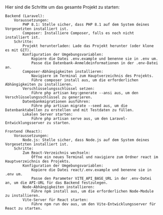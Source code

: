 Hier sind die Schritte um das gesamte Projekt zu starten:

    Backend (Laravel):
        Voraussetzungen:
            PHP 8.1: Stelle sicher, dass PHP 8.1 auf dem System deines Vorgesetzten installiert ist.
            Composer: Installiere Composer, falls es noch nicht installiert ist.
        Schritte:
            Projekt herunterladen: Lade das Projekt herunter (oder klone es mit GIT).
            Konfiguration der Umgebungsvariablen:
                Kopiere die Datei .env.example und benenne sie in .env um.
                Passe die Datenbank-Anmeldeinformationen in der .env-Datei an.
            Composer-Abhängigkeiten installieren:
                Navigiere im Terminal zum Hauptverzeichnis des Projekts.
                Führe composer install aus, um die erforderlichen Abhängigkeiten zu installieren.
            Verschlüsselungsschlüssel setzen:
                Führe php artisan key:generate --ansi aus, um den Verschlüsselungsschlüssel zu generieren.
            Datenbankmigrationen ausführen:
                Führe php artisan migrate --seed aus, um die Datenbanktabellen zu erstellen und mit Testdaten zu füllen.
            Lokalen Server starten:
                Führe php artisan serve aus, um den Laravel-Entwicklungsserver zu starten.

    Frontend (React):
        Voraussetzungen:
            Node.js: Stelle sicher, dass Node.js auf dem System deines Vorgesetzten installiert ist.
        Schritte:
            Zum React-Verzeichnis wechseln:
                Öffne ein neues Terminal und navigiere zum Ordner react im Hauptverzeichnis des Projekts.
            Konfiguration der Umgebungsvariablen:
                Kopiere die Datei react/.env.example und benenne sie in .env um.
                Passe den Parameter VITE_API_BASE_URL in der .env-Datei an, um die API-URL für das Backend festzulegen.
            Node-Abhängigkeiten installieren:
                Führe npm install aus, um die erforderlichen Node-Module zu installieren.
            Vite-Server für React starten:
                Führe npm run dev aus, um den Vite-Entwicklungsserver für React zu starten.
